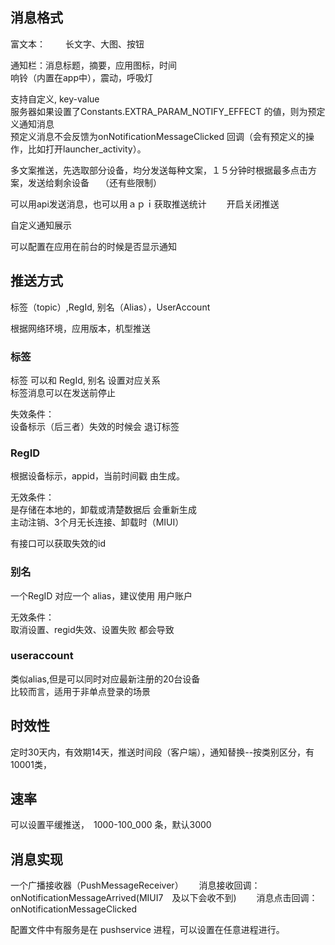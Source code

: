## 消息格式
富文本：　　
长文字、大图、按钮　　  

通知栏：消息标题，摘要，应用图标，时间  
响铃（内置在app中），震动，呼吸灯  

支持自定义, key-value  
服务器如果设置了Constants.EXTRA_PARAM_NOTIFY_EFFECT 的値，则为预定义通知消息  
预定义消息不会反馈为onNotificationMessageClicked 回调（会有预定义的操作，比如打开launcher_activity）。  

多文案推送，先选取部分设备，均分发送每种文案，１５分钟时根据最多点击方案，发送给剩余设备　
（还有些限制）　

可以用api发送消息，也可以用ａｐｉ获取推送统计　　
开启关闭推送

自定义通知展示  

可以配置在应用在前台的时候是否显示通知  

## 推送方式  
标签（topic）,RegId, 别名（Alias），UserAccount  

根据网络环境，应用版本，机型推送

### 标签
标签 可以和 RegId, 别名 设置对应关系  
标签消息可以在发送前停止   

失效条件：  
设备标示（后三者）失效的时候会 退订标签    

### RegID  
根据设备标示，appid，当前时间戳  由生成。  

无效条件：   
是存储在本地的，卸载或清楚数据后 会重新生成  
主动注销、3个月无长连接、卸载时（MIUI）  

有接口可以获取失效的id  

### 别名  
一个RegID 对应一个 alias，建议使用 用户账户   

无效条件：  
取消设置、regid失效、设置失败 都会导致  

### useraccount  
类似alias,但是可以同时对应最新注册的20台设备  
比较而言，适用于非单点登录的场景  

## 时效性  
定时30天内，有效期14天，推送时间段（客户端），通知替换--按类别区分，有10001类，　　
## 速率　　
可以设置平缓推送，　1000-100_000 条，默认3000  

## 消息实现
一个广播接收器（PushMessageReceiver）　　
消息接收回调：onNotificationMessageArrived(MIUI7　及以下会收不到)　　
消息点击回调：onNotificationMessageClicked      

配置文件中有服务是在 pushservice 进程，可以设置在任意进程进行。　　
